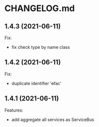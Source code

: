 # CHANGELOG.md

## 1.4.3 (2021-06-11)
Fix:
- fix check type by name class

## 1.4.2 (2021-06-11)
Fix:
- duplicate identifier 'ɵfac'

## 1.4.1 (2021-06-11)
Features:
- add aggregate all services as ServiceBus
